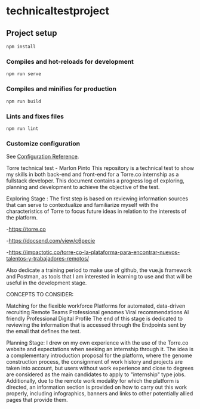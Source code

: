 # technicaltestproject

## Project setup
```
npm install
```

### Compiles and hot-reloads for development
```
npm run serve
```

### Compiles and minifies for production
```
npm run build
```

### Lints and fixes files
```
npm run lint
```

### Customize configuration
See [Configuration Reference](https://cli.vuejs.org/config/).

Torre technical test - Marlon Pinto
This repository is a technical test to show my skills in both back-end and front-end for a Torre.co internship as a fullstack developer. This document contains a progress log of exploring, planning and development to achieve the objective of the test.

Exploring Stage :
The first step is based on reviewing information sources that can serve to contextualize and familiarize myself with the characteristics of Torre to focus future ideas in relation to the interests of the platform.

-https://torre.co

-https://docsend.com/view/c6pecie

-https://impactotic.co/torre-co-la-plataforma-para-encontrar-nuevos-talentos-y-trabajadores-remotos/

Also dedicate a training period to make use of github, the vue.js framework and Postman, as tools that I am interested in learning to use and that will be useful in the development stage.

CONCEPTS TO CONSIDER:

Matching for the flexible workforce
Platforms for automated, data-driven recruiting
Remote Teams
Professional genomes
Viral recommendations
AI friendly
Professional Digital Profile
The end of this stage is dedicated to reviewing the information that is accessed through the Endpoints sent by the email that defines the test.

Planning Stage:
I drew on my own experience with the use of the Torre.co website and expectations when seeking an internship through it. The idea is a complementary introduction proposal for the platform, where the genome construction process, the consignment of work history and projects are taken into account, but users without work experience and close to degrees are considered as the main candidates to apply to "internship" type jobs. Additionally, due to the remote work modality for which the platform is directed, an information section is provided on how to carry out this work properly, including infographics, banners and links to other potentially allied pages that provide them.
